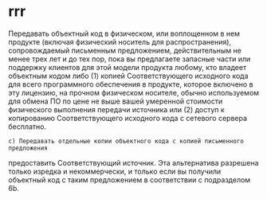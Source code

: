 # rrr
 Передавать объектный код в физическом, или воплощенном в нем продукте (включая физический носитель для распространения), сопровождаемый письменным 
предложением, действительным не менее трех лет и до тех пор, пока вы предлагаете запасные части или поддержку клиентов для этой модели продукта любому, кто владеет объектным кодом либо (1) копией Соответствующего исходного кода для всего программного обеспечения в продукте, которое включено в эту лицензию, на прочном физическом носителе, обычно используемом для обмена ПО по цене не выше вашей умеренной стоимости физического выполнения передачи источника или (2) доступ к копированию Соответствующего исходного кода с сетевого сервера бесплатно.
   
    c) Передавать отдельные копии объектного кода с копией письменного предложения
предоставить Соответствующий источник. Эта альтернатива
    разрешена только изредка и некоммерчески, и только если вы получили
    объектный код с таким предложением в соответствии с подразделом 6b.

